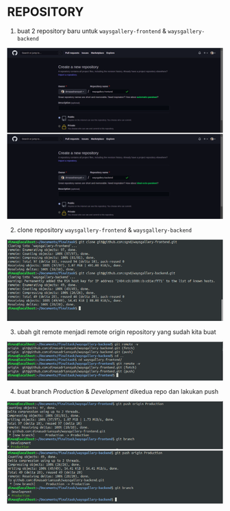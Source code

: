 # REPOSITORY

1. buat 2 repository baru untuk `waysgallery-frontend` & `waysgallery-backend`

![1](assets/01.png)
![1.2](assets/02.png)

2. clone repository `waysgallery-frontend` & `waysgallery-backend`

![2](assets/03.png)

3. ubah git remote menjadi remote origin repository yang sudah kita buat

![3](assets/04.png)

4. buat branch *Production* & *Development* dikedua repo dan lakukan push

![4](assets/05.png)
![4.1](assets/06.png)


